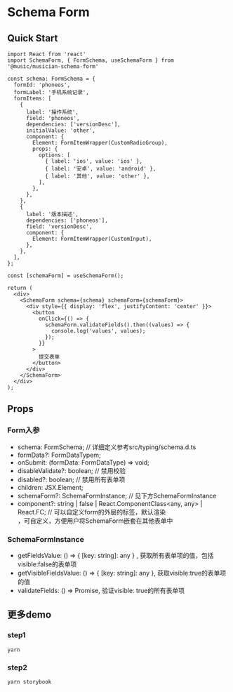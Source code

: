 # Schema Form

## Quick Start

```
import React from 'react'
import SchemaForm, { FormSchema, useSchemaForm } from '@music/musician-schema-form'

const schema: FormSchema = {
  formId: 'phoneos',
  formLabel: '手机系统记录',
  formItems: [
    {
      label: '操作系统',
      field: 'phoneos',
      dependencies: ['versionDesc'],
      initialValue: 'other',
      component: {
        Element: FormItemWrapper(CustomRadioGroup),
        props: {
          options: [
            { label: 'ios', value: 'ios' },
            { label: '安卓', value: 'android' },
            { label: '其他', value: 'other' },
          ],
        },
      },
    },
    {
      label: '版本描述',
      dependencies: ['phoneos'],
      field: 'versionDesc',
      component: {
        Element: FormItemWrapper(CustomInput),
      },
    },
  ],
};

const [schemaForm] = useSchemaForm();

return (
  <div>
    <SchemaForm schema={schema} schemaForm={schemaForm}>
      <div style={{ display: 'flex', justifyContent: 'center' }}>
        <button
          onClick={() => {
            schemaForm.validateFields().then((values) => {
              console.log('values', values);
            });
          }}
        >
          提交表单
        </button>
      </div>
    </SchemaForm>
  </div>
);
```

## Props
### Form入参
* schema: FormSchema;  // 详细定义参考src/typing/schema.d.ts
* formData?: FormDataTypem;
* onSubmit: (formData: FormDataType) => void;
* disableValidate?: boolean; // 禁用校验
* disabled?: boolean; // 禁用所有表单项
* children: JSX.Element;
* schemaForm?: SchemaFormInstance; // 见下方SchemaFormInstance
* component?: string | false | React.ComponentClass<any, any> | React.FC<any>; // 可以自定义form的外层的标签，默认渲染<form>，可自定义，方便用户将SchemaForm嵌套在其他表单中

### SchemaFormInstance
* getFieldsValue: () => { [key: string]: any } , 获取所有表单项的值，包括visible:false的表单项
* getVisibleFieldsValue: () => { [key: string]: any },  获取visible:true的表单项的值
* validateFields: () => Promise, 验证visible: true的所有表单项



## 更多demo

### step1
```
yarn
```

### step2
```
yarn storybook
```